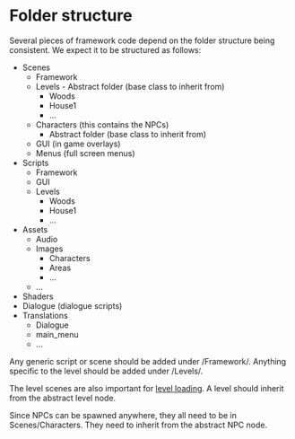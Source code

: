 # Folder structure

Several pieces of framework code depend on the folder structure being consistent. We expect it to be structured as follows:

- Scenes
	- Framework
	- Levels
    		- Abstract folder (base class to inherit from)
		- Woods
		- House1
		- ...
  	- Characters (this contains the NPCs)
  		- Abstract folder (base class to inherit from)
  	 - GUI (in game overlays)
  	 - Menus (full screen menus)
- Scripts
	- Framework
 	- GUI
	- Levels
		- Woods
		- House1
		- ...
- Assets
	- Audio
	- Images
		- Characters
		- Areas
		- ...
	- ...
- Shaders
- Dialogue (dialogue scripts)
- Translations
	- Dialogue
 	- main_menu
  	- ...

Any generic script or scene should be added under /Framework/. Anything specific to the level should be added under /Levels/.

The level scenes are also important for [level loading](http://localhost:8000/azalea-docs/framework-guide/level-loading/). A level should inherit from the abstract level node.

Since NPCs can be spawned anywhere, they all need to be in Scenes/Characters. They need to inherit from the abstract NPC node.
